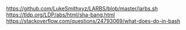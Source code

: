 https://github.com/LukeSmithxyz/LARBS/blob/master/larbs.sh
https://tldp.org/LDP/abs/html/sha-bang.html
https://stackoverflow.com/questions/24793069/what-does-do-in-bash
